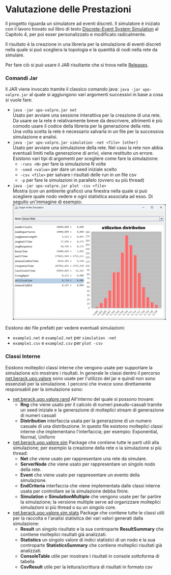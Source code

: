 # Valutazione delle Prestazioni

Il progetto riguarda un simulatore ad eventi discreti.
Il simulatore è iniziato con il lavoro trovato sul libro di testo [Discrete-Event System Simulation](https://www.pearson.com/en-us/subject-catalog/p/discrete-event-system-simulation/P200000003161/9780136062127) al Capitolo 4, per poi esser personalizzato e modificato radicalmente.

Il risultato è la creazione in una libreria per la simulazione di eventi discreti nella quale si può scegliera la topologia e la quantità di nodi nella rete da simulare.

Per fare ciò si può usare il JAR risultante che si trova nelle [Releases](https://github.com/Berack96/upo-valpre/releases).

### Comandi Jar

Il JAR viene invocato tramite il classico comando java: `java -jar upo-valpre.jar` al quale si aggiungono vari argomenti successivi in base a cosa si vuole fare:

* `java -jar upo-valpre.jar net`\
Usato per avviare una sessione interattiva per la creazione di una rete. Da usare se la rete è relativamente breve da descrivere, altrimenti è più comodo usare il codice della libreria per la generazione della rete.\
Una volta scelta la rete è necessario salvarla in un file per la successiva simulazione e analisi.
* `java -jar upo-valpre.jar simulation -net <file> [other]`\
Usato per avviare una simulazione della rete. Nel caso la rete non abbia eventuali limiti nella generazione di arrivi, viene restituito un errore.
Esistono vari tipi di argomenti per scegliere come fare la simulazione:
  * `-runs <N>` per fare la simulazione N volte
  * `-seed <value>` per dare un seed iniziale scelto
  * `-csv <file>` per salvare i risultati delle run in un file csv
  * `-p` per fare le simulazioni in parallelo (ovvero su più thread)
* `java -jar upo-valpre.jar plot -csv <file>`\
Mostra (con un ambiente grafico) una finestra nella quale si può scegliere quale nodo vedere e ogni statistica associata ad esso. Di seguito un'immagine di esempio:
![1738603552417](image/README/1738603552417.png)

Esistono dei file prefatti per vedere eventuali simulazioni:
* `example1.net` e `example2.net` per `simulation -net`
* `example1.csv` e `example2.csv` per `plot -csv`

### Classi Interne

Esistono molteplici classi interne che vengono usate per supportare la simulazione e/o mostrare i risultati. In generale le classi dentro il percorso [net.berack.upo.valpre](https://github.com/Berack96/upo-valpre/tree/main/src/main/java/net/berack/upo/valpre) sono usate per l'utilizzo del jar e quindi non sono essenziali per la simulazione.
I percorsi che invece sono direttamente responsabili per la simulazione sono:
- [net.berack.upo.valpre.rand](https://github.com/Berack96/upo-valpre/tree/main/src/main/java/net/berack/upo/valpre/rand) All'interno del quale si possono trovare:
  - **Rng** che viene usato per il calcolo di numeri pseudo-casuali tramite un seed iniziale e la generazione di molteplici stream di generazione di numeri casuali
  - **Distribution** interfaccia usata per la generazione di un numero casuale di una distribuzione. In questo file esistono molteplici classi interne che implementano l'interfaccia; per esempio: Exponential, Normal, Uniform
- [net.berack.upo.valpre.sim](https://github.com/Berack96/upo-valpre/tree/main/src/main/java/net/berack/upo/valpre/sim) Package che contiene tutte le parti utili alla simulazione; per esempio la creazione della rete o la simulazione si più thread:
  - **Net** che viene usato per rappresentare una rete da simulare.
  - **ServerNode** che viene usato per rappresentare un singolo nodo della rete.
  - **Event** che viene usato per rappresentare un evento della simulazione.
  - **EndCriteria** interfaccia che viene implementata dalle classi interne usata per controllare se la simulazione debba finire.
  - **Simulation** e **SimulationMultiple** che vengono usate per far partire la simulazione; la versione multiple serve ad organizzare molteplici simulazioni si più thread o su un singolo core.
- [net.berack.upo.valpre.sim.stats](https://github.com/Berack96/upo-valpre/tree/main/src/main/java/net/berack/upo/valpre/sim/stats) Package che contiene tutte le classi utili per la raccolta e l'analisi statistica dei vari valori generati dalla simulazione:
  - **Result** un singolo risultato e la sua controparte **ResultSummary** che contiene molteplici risultati già analizzati.
  - **Statistics** un singolo valore di indici statistici di un nodo e la sua controparte **StatisticsSummary** che contiene molteplici risultati già analizzati.
  - **ConsoleTable** utile per mostrare i risultati in console sottoforma di tabella
  - **CsvResult** utile per la lettura/scrittura di risultati in formato csv
